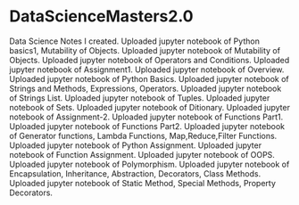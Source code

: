 # DataScienceMasters2.0
Data Science Notes I created. 
Uploaded jupyter notebook of Python basics1, Mutability of Objects.
Uploaded jupyter notebook of Mutability of Objects.
Uploaded jupyter notebook of Operators and Conditions.
Uploaded jupyter notebook of Assignment1.
Uploaded jupyter notebook of Overview.
Uploaded jupyter notebook of Python Basics.
Uploaded jupyter notebook of Strings and Methods, Expressions, Operators.
Uploaded jupyter notebook of Strings List.
Uploaded jupyter notebook of Tuples.
Uploaded jupyter notebook of Sets.
Uploaded jupyter notebook of Ditionary.
Uploaded jupyter notebook of Assignment-2.
Uploaded jupyter notebook of Functions Part1.
Uploaded jupyter notebook of Functions Part2.
Uploaded jupyter notebook of Generator functions, Lambda Functions, Map,Reduce,Filter Functions.
Uploaded jupyter notebook of Python Assignment.
Uploaded jupyter notebook of Function Assignment.
Uploaded jupyter notebook of OOPS.
Uploaded jupyter notebook of Polymorphism.
Uploaded jupyter notebook of Encapsulation, Inheritance, Abstraction, Decorators, Class Methods.
Uploaded jupyter notebook of Static Method, Special Methods, Property Decorators.
